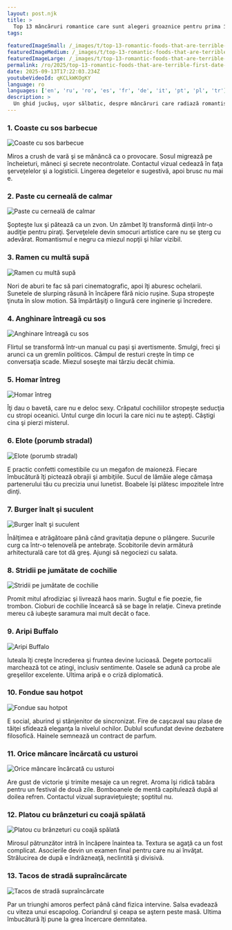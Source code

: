 ```yaml
---
layout: post.njk
title: >
  Top 13 mâncăruri romantice care sunt alegeri groaznice pentru prima întâlnire
tags:
  
featuredImageSmall: /_images/t/top-13-romantic-foods-that-are-terrible-first-date-choices-cover-ro-small.webp
featuredImageMedium: /_images/t/top-13-romantic-foods-that-are-terrible-first-date-choices-cover-ro-medium.webp
featuredImageLarge: /_images/t/top-13-romantic-foods-that-are-terrible-first-date-choices-cover-ro-large.webp
permalink: /ro/2025/top-13-romantic-foods-that-are-terrible-first-date-choices.html
date: 2025-09-13T17:22:03.234Z
youtubeVideoId: qKCLkWKOgKY
language: ro
languages: ['en', 'ru', 'ro', 'es', 'fr', 'de', 'it', 'pt', 'pl', 'tr']
description: >
  Un ghid jucăuş, uşor sălbatic, despre mâncăruri care radiază romantism, dar sabotează primele întâlniri cu sos, aburi şi ritualuri. Fiecare element e delicios, fotogenic şi social periculos. Aşteptaţi contradicţii, haos minor şi poveşti spuse iar şi iar. Folosiţi pe propria răspundere, sau pentru că riscul e jumătate din flirt.
---
```


### 1. Coaste cu sos barbecue

![Coaste cu sos barbecue](/_images/9/923039e906c3ae158af0755143268dbb-medium.webp)

Miros a crush de vară şi se mănâncă ca o provocare. Sosul migrează pe încheieturi, mâneci şi secrete necontrolate. Contactul vizual cedează în faţa şerveţelelor şi a logisticii. Lingerea degetelor e sugestivă, apoi brusc nu mai e.

### 2. Paste cu cerneală de calmar

![Paste cu cerneală de calmar](/_images/0/0e132e9e659ea224f6c82c5ccd8b4f88-medium.webp)

Şopteşte lux şi pătează ca un zvon. Un zâmbet îţi transformă dinţii într-o audiţie pentru piraţi. Şerveţelele devin smocuri artistice care nu se şterg cu adevărat. Romantismul e negru ca miezul nopţii şi hilar vizibil.

### 3. Ramen cu multă supă

![Ramen cu multă supă](/_images/5/5b9a4eaec1533378c685edf521b718bb-medium.webp)

Nori de aburi te fac să pari cinematografic, apoi îţi aburesc ochelarii. Sunetele de slurping răsună în încăpere fără nicio ruşine. Supa stropeşte ţinuta în slow motion. Să împărtăşiţi o lingură cere inginerie şi încredere.

### 4. Anghinare întreagă cu sos

![Anghinare întreagă cu sos](/_images/7/799f22f90659ee07b52fa4d2484a5662-medium.webp)

Flirtul se transformă într-un manual cu paşi şi avertismente. Smulgi, freci şi arunci ca un gremlin politicos. Câmpul de resturi creşte în timp ce conversaţia scade. Miezul soseşte mai târziu decât chimia.

### 5. Homar întreg

![Homar întreg](/_images/9/9fda0011a2fa0dd1b603be8611b73791-medium.webp)

Îţi dau o bavetă, care nu e deloc sexy. Crăpatul cochiliilor stropeşte seducţia cu stropi oceanici. Untul curge din locuri la care nici nu te aştepţi. Câştigi cina şi pierzi misterul.

### 6. Elote (porumb stradal)

![Elote (porumb stradal)](/_images/4/4f242e36a585d3d6612b277244c83bc8-medium.webp)

E practic confetti comestibile cu un megafon de maioneză. Fiecare îmbucătură îţi pictează obrajii şi ambiţiile. Sucul de lămâie alege cămaşa partenerului tău cu precizia unui lunetist. Boabele îşi plătesc impozitele între dinţi.

### 7. Burger înalt şi suculent

![Burger înalt şi suculent](/_images/8/8e25d42f1c231c5412d5bf345318e18e-medium.webp)

Înălţimea e atrăgătoare până când gravitaţia depune o plângere. Sucurile curg ca într-o telenovelă pe antebraţe. Scobitorile devin armătură arhitecturală care tot dă greş. Ajungi să negociezi cu salata.

### 8. Stridii pe jumătate de cochilie

![Stridii pe jumătate de cochilie](/_images/1/19ff37cbaca299c01fdf63e3ec7bb9f7-medium.webp)

Promit mitul afrodiziac şi livrează haos marin. Sugtul e fie poezie, fie trombon. Cioburi de cochilie încearcă să se bage în relaţie. Cineva pretinde mereu că iubeşte saramura mai mult decât o face.

### 9. Aripi Buffalo

![Aripi Buffalo](/_images/d/d1caa75acc37d304d20a57a965cd5c31-medium.webp)

Iuteala îţi creşte încrederea şi fruntea devine lucioasă. Degete portocalii marchează tot ce atingi, inclusiv sentimente. Oasele se adună ca probe ale greşelilor excelente. Ultima aripă e o criză diplomatică.

### 10. Fondue sau hotpot

![Fondue sau hotpot](/_images/2/2d8361ea70f43ec2e1a189b5410ca737-medium.webp)

E social, aburind şi stânjenitor de sincronizat. Fire de caşcaval sau plase de tăiţei sfidează eleganţa la nivelul ochilor. Dublul scufundat devine dezbatere filosofică. Hainele semnează un contract de parfum.

### 11. Orice mâncare încărcată cu usturoi

![Orice mâncare încărcată cu usturoi](/_images/2/2f16e82773ac8d7ea6c422efb9585613-medium.webp)

Are gust de victorie şi trimite mesaje ca un regret. Aroma îşi ridică tabăra pentru un festival de două zile. Bomboanele de mentă capitulează după al doilea refren. Contactul vizual supravieţuieşte; şoptitul nu.

### 12. Platou cu brânzeturi cu coajă spălată

![Platou cu brânzeturi cu coajă spălată](/_images/1/151d32cee62ca3a66b7e61ab8a16a1cc-medium.webp)

Mirosul pătrunzător intră în încăpere înaintea ta. Textura se agaţă ca un fost complicat. Asocierile devin un examen final pentru care nu ai învăţat. Strălucirea de după e îndrăzneaţă, neclintită şi divisivă.

### 13. Tacos de stradă supraîncărcate

![Tacos de stradă supraîncărcate](/_images/b/b53515d1b844dd25eadf0bcc52cacd29-medium.webp)

Par un triunghi amoros perfect până când fizica intervine. Salsa evadează cu viteza unui escapolog. Coriandrul şi ceapa se aştern peste masă. Ultima îmbucătură îţi pune la grea încercare demnitatea.


